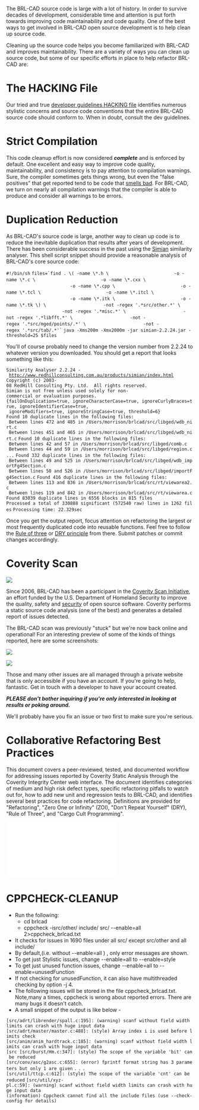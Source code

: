 The BRL-CAD source code is large with a lot of history. In order to
survive decades of development, considerable time and attention is put
forth towards improving code maintainability and code quality. One of
the best ways to get involved in BRL-CAD open source development is to
help clean up source code.

Cleaning up the source code helps you become familiarized with BRL-CAD
and improves maintainability. There are a variety of ways you can clean
up source code, but some of our specific efforts in place to help
refactor BRL-CAD are:

# The HACKING File

Our tried and true [developer guidelines HACKING
file](http://brlcad.svn.sourceforge.net/viewvc/brlcad/brlcad/trunk/HACKING?revision=HEAD)
identifies numerous stylistic concerns and source code conventions that
the entire BRL-CAD source code should conform to. When in doubt, consult
the dev guidelines.

# Strict Compilation

This code cleanup effort is now considered ***complete*** and is
enforced by default. One excellent and easy way to improve code quality,
maintainability, and consistency is to pay attention to compilation
warnings. Sure, the compiler sometimes gets things wrong, but even the
"false positives" that get reported tend to be code that [smells
bad](http://en.wikipedia.org/wiki/Code_smell). For BRL-CAD, we turn on
nearly all compilation warnings that the compiler is able to produce and
consider all warnings to be errors.

# Duplication Reduction

As BRL-CAD's source code is large, another way to clean up code is to
reduce the inevitable duplication that results after years of
development. There has been considerable success in the past using the
[Simian](http://www.harukizaemon.com/simian/) similarity analyser. This
shell script snippet should provide a reasonable analysis of BRL-CAD's
core source code:

`#!/bin/sh`
`` files=`find . \( -name \*.h \ ``
`                        -o -name \*.c \`
`                        -o -name \*.cxx \`
`                        -o -name \*.cpp \`
`                        -o -name \*.tcl \`
`                        -o -name \*.itcl \`
`                        -o -name \*.itk \`
`                        -o -name \*.tk \) \`
`                     -not -regex '.*src/other.*' \`
`                     -not -regex '.*misc.*' \`
`                     -not -regex '.*libfft.*' \`
`                     -not -regex '.*src/mged/points/.*' \`
``                      -not -regex '.*src/tab/.*'` ``
`java -Xms200m -Xmx2000m -jar simian-2.2.24.jar -threshold=25 $files`

You'll of course probably need to change the version number from 2.2.24
to whatever version you downloaded. You should get a report that looks
something like this:

`Similarity Analyser 2.2.24 - `[`http://www.redhillconsulting.com.au/products/simian/index.html`](http://www.redhillconsulting.com.au/products/simian/index.html)
`Copyright (c) 2003-08 RedHill Consulting Pty. Ltd.  All rights reserved.`
`Simian is not free unless used solely for non-commercial or evaluation purposes.`
`{failOnDuplication=true, ignoreCharacterCase=true, ignoreCurlyBraces=true, ignoreIdentifierCase=true,`
` ignoreModifiers=true, ignoreStringCase=true, threshold=6}`
`Found 10 duplicate lines in the following files:`
` Between lines 472 and 485 in /Users/morrison/brlcad/src/libged/wdb_nirt.c`
` Between lines 451 and 465 in /Users/morrison/brlcad/src/libged/wdb_nirt.c`
`Found 10 duplicate lines in the following files:`
` Between lines 42 and 57 in /Users/morrison/brlcad/src/libged/comb.c`
` Between lines 44 and 59 in /Users/morrison/brlcad/src/libged/region.c`
`...`
`Found 332 duplicate lines in the following files:`
` Between lines 49 and 525 in /Users/morrison/brlcad/src/libged/wdb_importFg4Section.c`
` Between lines 50 and 526 in /Users/morrison/brlcad/src/libged/importFg4Section.c`
`Found 416 duplicate lines in the following files:`
` Between lines 113 and 836 in /Users/morrison/brlcad/src/rt/viewarea2.c`
` Between lines 119 and 842 in /Users/morrison/brlcad/src/rt/viewarea.c`
`Found 83039 duplicate lines in 6556 blocks in 815 files`
`Processed a total of 330888 significant (572540 raw) lines in 1262 files`
`Processing time: 22.329sec`

Once you get the output report, focus attention on refactoring the
largest or most frequently duplicated code into reusable functions. Feel
free to follow the [Rule of
three](http://en.wikipedia.org/wiki/Rule_of_three_(programming)) or [DRY
principle](http://en.wikipedia.org/wiki/Don%27t_repeat_yourself) from
there. Submit patches or commit changes accordingly.

# Coverity Scan

![](img/CoverityExample3.png)

Since 2006, BRL-CAD has been a participant in the [Coverity Scan
Initiative](http://scan.coverity.com/), an effort funded by the U.S.
Department of Homeland Security to improve the quality, safety and
[security](http://en.wikipedia.org/wiki/Open_source_software_security)
of open source software. Coverity performs a static source code analysis
(one of the best) and generates a detailed report of issues detected.

The BRL-CAD scan was previously "stuck" but we're now back online and
operational! For an interesting preview of some of the kinds of things
reported, here are some screenshots:

![](img/CoverityExample1.png)

![](img/CoverityExample2.png)

Those and many other issues are all managed through a private website
that is only accessible if you have an account. If you're going to help,
fantastic. Get in touch with a developer to have your account created.

***PLEASE don't bother inquiring if you're only interested in looking at
results or poking around.***

We'll probably have you fix an issue or two first to make sure you're
serious.

# Collaborative Refactoring Best Practices

This document covers a peer-reviewed, tested, and documented workflow
for addressing issues reported by Coverity Static Analysis through the
Coverity Integrity Center web interface. The document identifies
categories of medium and high risk defect types, specific refactoring
pitfalls to watch out for, how to add new unit and regression tests to
BRL-CAD, and identifies several best practices for code refactoring.
Definitions are provided for "Refactoring", "Zero One or Infinity"
(ZOI), "Don't Repeat Yourself" (DRY), "Rule of Three", and "Cargo Cult
Programming".

![](img/CodeCleanup.pdf)

# CPPCHECK-CLEANUP

-   Run the following:
    -   cd brlcad
    -   cppcheck -isrc/other/ include/ src/ --enable=all
        2&gt;cppcheck_brlcad.txt
-   It checks for issues in 1690 files under all src/ except src/other
    and all include/
-   By default,(i.e. without --enable=all ) , only error messages are
    shown.
-   To get just Stylistic issues, change --enable=all to --enable=style
-   To get just unused function issues, change --enable=all to
    --enable=unusedFunction
-   If not checking for unusedFunction, it can also have multithreaded
    checking by option -j 4.
-   The following issues will be stored in the file
    cppcheck_brlcad.txt. Note,many a times, cppcheck is wrong about
    reported errors. There are many bugs it doesn't catch.
-   A small snippet of the output is like below -

`[src/adrt/librender/spall.c:195]: (warning) scanf without field width limits can crash with huge input data`
`[src/adrt/master/master.c:488]: (style) Array index i is used before limits check`
`[src/anim/anim_hardtrack.c:185]: (warning) scanf without field width limits can crash with huge input data`
`[src [src/burst/Hm.c:347]: (style) The scope of the variable 'bit' can be reduced`
`[src/conv/asc/g2asc.c:655]: (error) fprintf format string has 3 parameters but only 1 are given`
`.`
`.`
`.`
`[src/util/ttcp.c:612]: (style) The scope of the variable 'cnt' can be reduced`
`[src/util/xyz-pl.c:59]: (warning) scanf without field width limits can crash with huge input data`
`(information) Cppcheck cannot find all the include files (use --check-config for details)`
